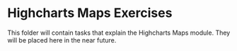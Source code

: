 # Highcharts Maps Exercises

This folder will contain tasks that explain the Highcharts Maps module. They
will be placed here in the near future.
